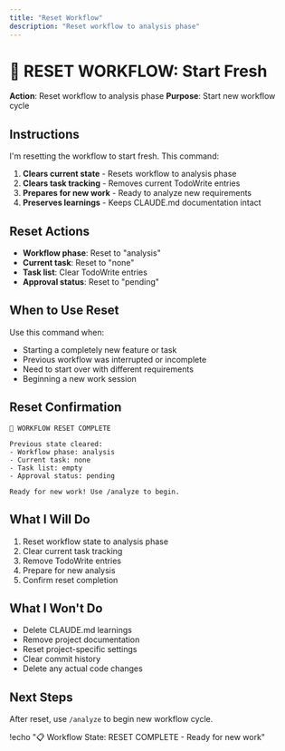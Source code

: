 ```yaml
---
title: "Reset Workflow"
description: "Reset workflow to analysis phase"
---
```


# 🔄 RESET WORKFLOW: Start Fresh

**Action**: Reset workflow to analysis phase
**Purpose**: Start new workflow cycle

## Instructions

I'm resetting the workflow to start fresh. This command:

1. **Clears current state** - Resets workflow to analysis phase
2. **Clears task tracking** - Removes current TodoWrite entries
3. **Prepares for new work** - Ready to analyze new requirements
4. **Preserves learnings** - Keeps CLAUDE.md documentation intact

## Reset Actions

- **Workflow phase**: Reset to "analysis"
- **Current task**: Reset to "none"
- **Task list**: Clear TodoWrite entries
- **Approval status**: Reset to "pending"

## When to Use Reset

Use this command when:
- Starting a completely new feature or task
- Previous workflow was interrupted or incomplete
- Need to start over with different requirements
- Beginning a new work session

## Reset Confirmation

```
🔄 WORKFLOW RESET COMPLETE

Previous state cleared:
- Workflow phase: analysis
- Current task: none
- Task list: empty
- Approval status: pending

Ready for new work! Use /analyze to begin.
```

## What I Will Do

1. Reset workflow state to analysis phase
2. Clear current task tracking
3. Remove TodoWrite entries
4. Prepare for new analysis
5. Confirm reset completion

## What I Won't Do

- Delete CLAUDE.md learnings
- Remove project documentation
- Reset project-specific settings
- Clear commit history
- Delete any actual code changes

## Next Steps

After reset, use `/analyze` to begin new workflow cycle.

!echo "📋 Workflow State: RESET COMPLETE - Ready for new work"